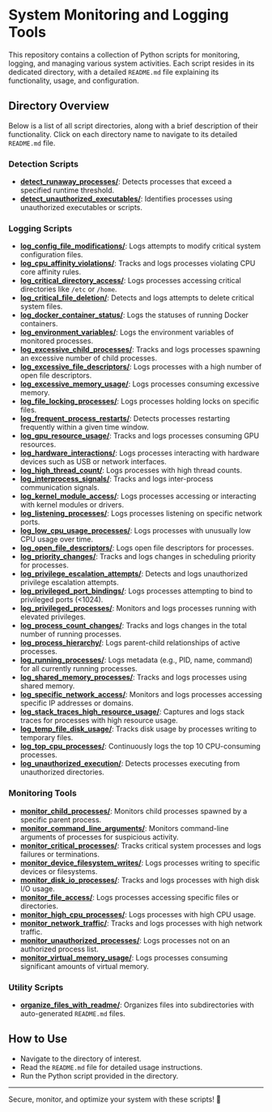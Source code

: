 
# System Monitoring and Logging Tools

This repository contains a collection of Python scripts for monitoring, logging, and managing various system activities. Each script resides in its dedicated directory, with a detailed `README.md` file explaining its functionality, usage, and configuration.

## Directory Overview

Below is a list of all script directories, along with a brief description of their functionality. Click on each directory name to navigate to its detailed `README.md` file.

### Detection Scripts

- [**detect_runaway_processes/**](detect_runaway_processes/): Detects processes that exceed a specified runtime threshold.
- [**detect_unauthorized_executables/**](detect_unauthorized_executables/): Identifies processes using unauthorized executables or scripts.

### Logging Scripts

- [**log_config_file_modifications/**](log_config_file_modifications/): Logs attempts to modify critical system configuration files.
- [**log_cpu_affinity_violations/**](log_cpu_affinity_violations/): Tracks and logs processes violating CPU core affinity rules.
- [**log_critical_directory_access/**](log_critical_directory_access/): Logs processes accessing critical directories like `/etc` or `/home`.
- [**log_critical_file_deletion/**](log_critical_file_deletion/): Detects and logs attempts to delete critical system files.
- [**log_docker_container_status/**](log_docker_container_status/): Logs the statuses of running Docker containers.
- [**log_environment_variables/**](log_environment_variables/): Logs the environment variables of monitored processes.
- [**log_excessive_child_processes/**](log_excessive_child_processes/): Tracks and logs processes spawning an excessive number of child processes.
- [**log_excessive_file_descriptors/**](log_excessive_file_descriptors/): Logs processes with a high number of open file descriptors.
- [**log_excessive_memory_usage/**](log_excessive_memory_usage/): Logs processes consuming excessive memory.
- [**log_file_locking_processes/**](log_file_locking_processes/): Logs processes holding locks on specific files.
- [**log_frequent_process_restarts/**](log_frequent_process_restarts/): Detects processes restarting frequently within a given time window.
- [**log_gpu_resource_usage/**](log_gpu_resource_usage/): Tracks and logs processes consuming GPU resources.
- [**log_hardware_interactions/**](log_hardware_interactions/): Logs processes interacting with hardware devices such as USB or network interfaces.
- [**log_high_thread_count/**](log_high_thread_count/): Logs processes with high thread counts.
- [**log_interprocess_signals/**](log_interprocess_signals/): Tracks and logs inter-process communication signals.
- [**log_kernel_module_access/**](log_kernel_module_access/): Logs processes accessing or interacting with kernel modules or drivers.
- [**log_listening_processes/**](log_listening_processes/): Logs processes listening on specific network ports.
- [**log_low_cpu_usage_processes/**](log_low_cpu_usage_processes/): Logs processes with unusually low CPU usage over time.
- [**log_open_file_descriptors/**](log_open_file_descriptors/): Logs open file descriptors for processes.
- [**log_priority_changes/**](log_priority_changes/): Tracks and logs changes in scheduling priority for processes.
- [**log_privilege_escalation_attempts/**](log_privilege_escalation_attempts/): Detects and logs unauthorized privilege escalation attempts.
- [**log_privileged_port_bindings/**](log_privileged_port_bindings/): Logs processes attempting to bind to privileged ports (<1024).
- [**log_privileged_processes/**](log_privileged_processes/): Monitors and logs processes running with elevated privileges.
- [**log_process_count_changes/**](log_process_count_changes/): Tracks and logs changes in the total number of running processes.
- [**log_process_hierarchy/**](log_process_hierarchy/): Logs parent-child relationships of active processes.
- [**log_running_processes/**](log_running_processes/): Logs metadata (e.g., PID, name, command) for all currently running processes.
- [**log_shared_memory_processes/**](log_shared_memory_processes/): Tracks and logs processes using shared memory.
- [**log_specific_network_access/**](log_specific_network_access/): Monitors and logs processes accessing specific IP addresses or domains.
- [**log_stack_traces_high_resource_usage/**](log_stack_traces_high_resource_usage/): Captures and logs stack traces for processes with high resource usage.
- [**log_temp_file_disk_usage/**](log_temp_file_disk_usage/): Tracks disk usage by processes writing to temporary files.
- [**log_top_cpu_processes/**](log_top_cpu_processes/): Continuously logs the top 10 CPU-consuming processes.
- [**log_unauthorized_execution/**](log_unauthorized_execution/): Detects processes executing from unauthorized directories.

### Monitoring Tools

- [**monitor_child_processes/**](monitor_child_processes/): Monitors child processes spawned by a specific parent process.
- [**monitor_command_line_arguments/**](monitor_command_line_arguments/): Monitors command-line arguments of processes for suspicious activity.
- [**monitor_critical_processes/**](monitor_critical_processes/): Tracks critical system processes and logs failures or terminations.
- [**monitor_device_filesystem_writes/**](monitor_device_filesystem_writes/): Logs processes writing to specific devices or filesystems.
- [**monitor_disk_io_processes/**](monitor_disk_io_processes/): Tracks and logs processes with high disk I/O usage.
- [**monitor_file_access/**](monitor_file_access/): Logs processes accessing specific files or directories.
- [**monitor_high_cpu_processes/**](monitor_high_cpu_processes/): Logs processes with high CPU usage.
- [**monitor_network_traffic/**](monitor_network_traffic/): Tracks and logs processes with high network traffic.
- [**monitor_unauthorized_processes/**](monitor_unauthorized_processes/): Logs processes not on an authorized process list.
- [**monitor_virtual_memory_usage/**](monitor_virtual_memory_usage/): Logs processes consuming significant amounts of virtual memory.

### Utility Scripts

- [**organize_files_with_readme/**](organize_files_with_readme/): Organizes files into subdirectories with auto-generated `README.md` files.

## How to Use

- Navigate to the directory of interest.
- Read the `README.md` file for detailed usage instructions.
- Run the Python script provided in the directory.

---

Secure, monitor, and optimize your system with these scripts! 🚀
```
```
